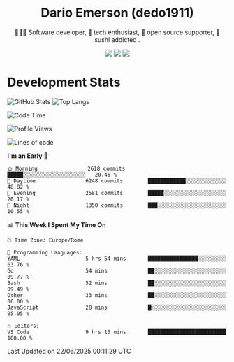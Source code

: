 <div align="center">
  
# Dario Emerson (dedo1911)
👨🏼‍💻 Software developer, 🔧 tech enthusiast, 🙌 open source supporter, 🍣 sushi addicted .

[![](https://img.shields.io/badge/-Linkedin-informational?style=for-the-badge&logo=linkedin&logoColor=white&color=2867B2)](http://linkedin.com/in/dedo1911)
[![](https://img.shields.io/badge/-Telegram-informational?style=for-the-badge&logo=telegram&logoColor=white&color=0088cc)](https://t.me/dedo1911)
[![](https://img.shields.io/badge/-Facebook-informational?style=for-the-badge&logo=facebook&logoColor=white&color=3b5998)](https://fb.com/dedo1911)

</div>

# Development Stats

![GitHub Stats](https://github-readme-stats.vercel.app/api?username=dedo1911&hide=&count_private=true&title_color=84cc16&text_color=ffffff&icon_color=84cc16&bg_color=1c1917&hide_border=true&border_radius=0&show_icons=true)
![Top Langs](https://github-readme-stats.vercel.app/api/top-langs/?username=dedo1911&theme=chartreuse-dark&layout=compact)

<!--START_SECTION:waka-->
![Code Time](http://img.shields.io/badge/Code%20Time-1%2C710%20hrs%2017%20mins-blue)

![Profile Views](http://img.shields.io/badge/Profile%20Views-0-blue)

![Lines of code](https://img.shields.io/badge/From%20Hello%20World%20I%27ve%20Written-3.6%20million%20lines%20of%20code-blue)

**I'm an Early 🐤** 

```text
🌞 Morning                2618 commits        █████░░░░░░░░░░░░░░░░░░░░   20.46 % 
🌆 Daytime                6248 commits        ████████████░░░░░░░░░░░░░   48.82 % 
🌃 Evening                2581 commits        █████░░░░░░░░░░░░░░░░░░░░   20.17 % 
🌙 Night                  1350 commits        ███░░░░░░░░░░░░░░░░░░░░░░   10.55 % 
```


📊 **This Week I Spent My Time On** 

```text
🕑︎ Time Zone: Europe/Rome

💬 Programming Languages: 
YAML                     5 hrs 54 mins       ████████████████░░░░░░░░░   63.76 % 
Go                       54 mins             ██░░░░░░░░░░░░░░░░░░░░░░░   09.77 % 
Bash                     52 mins             ██░░░░░░░░░░░░░░░░░░░░░░░   09.49 % 
Other                    33 mins             ██░░░░░░░░░░░░░░░░░░░░░░░   06.00 % 
JavaScript               28 mins             █░░░░░░░░░░░░░░░░░░░░░░░░   05.05 % 

🔥 Editors: 
VS Code                  9 hrs 15 mins       █████████████████████████   100.00 % 
```


 Last Updated on 22/06/2025 00:11:29 UTC
<!--END_SECTION:waka-->

<!--
**dedo1911/dedo1911** is a ✨ _special_ ✨ repository because its `README.md` (this file) appears on your GitHub profile.

Here are some ideas to get you started:

- 🔭 I’m currently working on ...
- 🌱 I’m currently learning ...
- 👯 I’m looking to collaborate on ...
- 🤔 I’m looking for help with ...
- 💬 Ask me about ...
- 📫 How to reach me: ...
- 😄 Pronouns: ...
- ⚡ Fun fact: ...
-->
